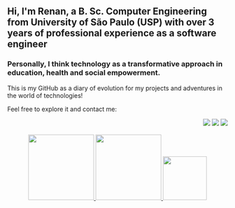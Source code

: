 ## Hi, I'm Renan, a B. Sc. Computer Engineering from University of São Paulo (USP) with over 3 years of professional experience as a software engineer 
### Personally, I think technology as a transformative approach in education, health and social empowerment.

This is my GitHub as a diary of evolution for my projects and adventures in the world of technologies! 

Feel free to explore it and contact me:

 
<div align="right"> 
  <a href = "mailto:renanperes99@alumni.usp.br" target="_blank">
    <img src="https://img.shields.io/badge/-Gmail-%23333?style=for-the-badge&logo=gmail&logoColor=white" target="_blank"></a>
  <a href="https://www.linkedin.com/in/renan-peres-martins/" target="_blank">
    <img src="https://img.shields.io/badge/-LinkedIn-%230077B5?style=for-the-badge&logo=linkedin&logoColor=white" target="_blank"></a> 
  <a href="https://huggingface.co/renanperes/" target="_blank">
    <img src="https://img.shields.io/badge/-Hugging%20Face-%230A0A0A?style=for-the-badge&logo=huggingface&logoColor=yellow" target="_blank"></a> 
</div>

<br>

<!--
![Your GitHub stats](https://github-readme-stats.vercel.app/api/top-langs/?username=RenanPeres&layout=compact&langs_count=7&theme=radical)
![Your GitHub stats](https://github-readme-stats.vercel.app/api?username=RenanPeres&show_icons=true&theme=radical&hide=stars,prs&include_all_commits=true&count_private=true)
![Readme Card](https://github-readme-stats.vercel.app/api/pin/?username=RenanPeres&repo=university-projects) -->

<div align="center">
  <a href="https://github.com/RenanPeres">
   <img height="150em" src="https://github-readme-stats.vercel.app/api/top-langs/?username=RenanPeres&langs_count=4&layout=compact&theme=radical"/>
   <img height="150em" src="https://github-readme-stats.vercel.app/api?username=RenanPeres&show_icons=true&theme=radical&include_all_commits=true&count_private=true&hide=stars,prs"/>
   <img height="100em" src="https://github-readme-stats.vercel.app/api/pin/?username=RenanPeres&repo=RenanPeres&theme=radical"/>
</div>
